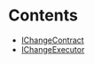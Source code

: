 # Contents

- [IChangeContract](IChangeContract.sol/interface.IChangeContract.md)
- [IChangeExecutor](IChangeExecutor.sol/interface.IChangeExecutor.md)
